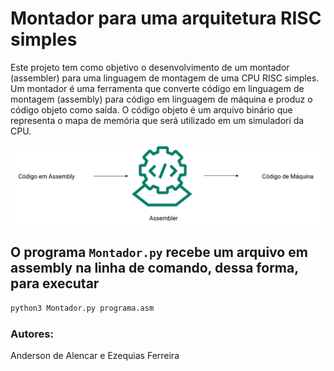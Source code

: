 # Montador para uma arquitetura RISC simples

Este projeto tem como objetivo o desenvolvimento de um montador (assembler) para uma linguagem de montagem
de uma CPU RISC simples. Um montador é uma ferramenta que converte código em linguagem de montagem
(assembly) para código em linguagem de máquina e produz o código objeto como saída. O código objeto é um
arquivo binário que representa o mapa de memória que será utilizado em um simuladori
da CPU.

<p align="center">
    <img src="./assets/assembler.png">
</p>


## O programa `Montador.py` recebe um arquivo em assembly na linha de comando, dessa forma, para executar

```bash
python3 Montador.py programa.asm
```

### Autores:

Anderson de Alencar e Ezequias Ferreira

